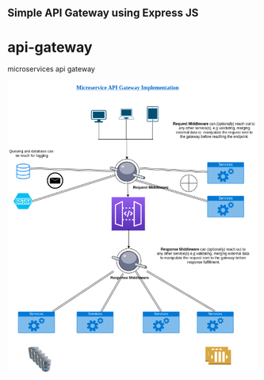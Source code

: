 ## Simple API Gateway using Express JS

# api-gateway
microservices api gateway 

![](https://raw.githubusercontent.com/fashtop3/api-gateway/master/images/api-gateway.png)
